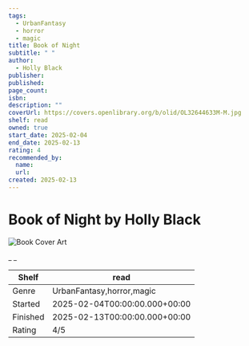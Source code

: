 ```yaml
---
tags:
  - UrbanFantasy
  - horror
  - magic
title: Book of Night
subtitle: " "
author:
  - Holly Black
publisher:
published:
page_count:
isbn:
description: ""
coverUrl: https://covers.openlibrary.org/b/olid/OL32644633M-M.jpg
shelf: read
owned: true
start_date: 2025-02-04
end_date: 2025-02-13
rating: 4
recommended_by:
  name:
  url:
created: 2025-02-13
---
```


# Book of Night by Holly Black

![Book Cover Art](https://covers.openlibrary.org/b/olid/OL32644633M-M.jpg)

_ _

| Shelf | read |
| --- | --- |
| Genre | UrbanFantasy,horror,magic |
| Started | 2025-02-04T00:00:00.000+00:00 |
| Finished | 2025-02-13T00:00:00.000+00:00 |
| Rating | 4/5 |
